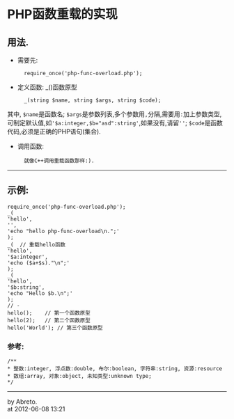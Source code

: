 # PHP函数重载的实现

## 用法.
- 需要先:

		require_once('php-func-overload.php');

- 定义函数:
_()函数原型

		_(string $name, string $args, string $code);

其中, `$name`是函数名; `$args`是参数列表,多个参数用`,`分隔,需要用`:`加上参数类型,可制定默认值,如`'$a:integer,$b="asd":string'`,如果没有,请留`''`; `$code`是函数代码,必须是正确的PHP语句(集合).

- 调用函数:

		就像C++调用重载函数那样:).

---------------------------------

## 示例:

	require_once('php-func-overload.php');
	_(
	'hello',
	'',
	'echo "hello php-func-overload\n.";'
	);
	_(	// 重载hello函数
	'hello',
	'$a:integer',
	'echo ($a+$s)."\n";'
	);
	_(
	'hello',
	'$b:string',
	'echo "Hello $b.\n";'
	);
	// -
	hello();	// 第一个函数原型
	hello(2);	// 第二个函数原型
	hello('World');	// 第三个函数原型


### 参考:

	/**
	* 整数:integer, 浮点数:double, 布尔:boolean, 字符串:string, 资源:resource
	* 数组:array, 对象:object, 未知类型:unknown type;
	*/
  
  
  
-----------------------------------------
by Abreto.  
at 2012-06-08 13:21
